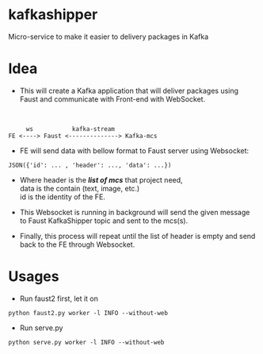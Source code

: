# kafkashipper
Micro-service to make it easier to delivery packages in Kafka

# Idea
- This will create a Kafka application that will deliver packages using Faust and 
communicate with Front-end with WebSocket.
</br>

```
     ws           kafka-stream
FE <----> Faust <--------------> Kafka-mcs
```

- FE will send data with bellow format to Faust server using Websocket: 

`JSON({'id': ... , 'header': ..., 'data': ...})` 

- Where header is the ***list of mcs*** that project need,</br>
data is the contain (text, image, etc.)</br>
id is the identity of the FE.

- This Websocket is running in background will send the given message to 
Faust KafkaShipper topic and sent to the mcs(s). 

- Finally, this process will repeat until the list of header is empty and send back
to the FE through Websocket.

# Usages
- Run faust2 first, let it on
```shell
python faust2.py worker -l INFO --without-web
```
- Run serve.py
```shell
python serve.py worker -l INFO --without-web
```
